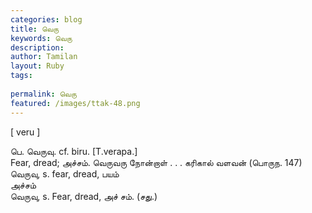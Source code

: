 ```yaml
---
categories: blog
title: வெரு
keywords: வெரு
description: 
author: Tamilan
layout: Ruby
tags: 
 
permalink: வெரு
featured: /images/ttak-48.png
---
```

  
[ veru ]  
  
பெ. வெருவு. cf. biru. [T.verapa.]  
Fear, dread; அச்சம். வெருவரு நோன்றாள் . . . கரிகால் வளவன் (பொருந. 147)  
வெருவு, s. fear, dread, பயம்  
அச்சம்  
வெருவு, s. Fear, dread, அச் சம். (சது.)